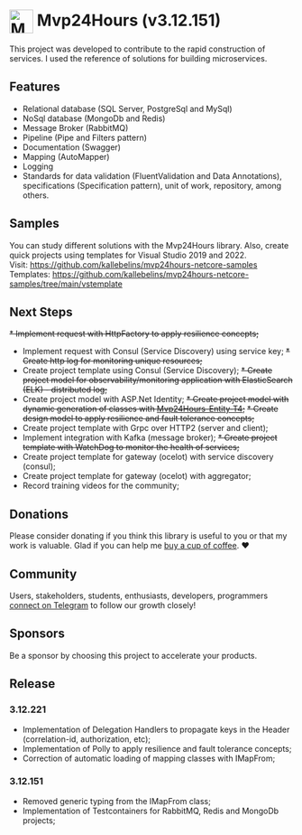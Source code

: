 # <img  style="vertical-align:middle" width="42" height="42" src="/_media/icon.png" alt="Mvp24Hours" /> Mvp24Hours (v3.12.151)


This project was developed to contribute to the rapid construction of services. I used the reference of solutions for building microservices.

## Features
* Relational database (SQL Server, PostgreSql and MySql)
* NoSql database (MongoDb and Redis)
* Message Broker (RabbitMQ)
* Pipeline (Pipe and Filters pattern)
* Documentation (Swagger)
* Mapping (AutoMapper)
* Logging
* Standards for data validation (FluentValidation and Data Annotations), specifications (Specification pattern), unit of work, repository, among others.

## Samples
You can study different solutions with the Mvp24Hours library. Also, create quick projects using templates for Visual Studio 2019 and 2022.
<br>Visit: https://github.com/kallebelins/mvp24hours-netcore-samples
<br>Templates: https://github.com/kallebelins/mvp24hours-netcore-samples/tree/main/vstemplate

## Next Steps

~~* Implement request with HttpFactory to apply resilience concepts;~~
* Implement request with Consul (Service Discovery) using service key;
~~* Create http log for monitoring unique resources;~~
* Create project template using Consul (Service Discovery);
~~* Create project model for observability/monitoring application with ElasticSearch (ELK) - distributed log;~~
* Create project model with ASP.Net Identity;
~~* Create project model with dynamic generation of classes with [Mvp24Hours-Entity-T4](https://github.com/kallebelins/mvp24hours-entity-t4);~~
~~* Create design model to apply resilience and fault tolerance concepts;~~
* Create project template with Grpc over HTTP2 (server and client);
* Implement integration with Kafka (message broker);
~~* Create project template with WatchDog to monitor the health of services;~~
* Create project template for gateway (ocelot) with service discovery (consul);
* Create project template for gateway (ocelot) with aggregator;
* Record training videos for the community;

## Donations
Please consider donating if you think this library is useful to you or that my work is valuable. Glad if you can help me [buy a cup of coffee](https://www.paypal.com/donate/?hosted_button_id=EKA2L256GJVQC). :heart:

## Community
Users, stakeholders, students, enthusiasts, developers, programmers [connect on Telegram](https://t.me/+6_sL0y2TE-ZkMmZh) to follow our growth closely!

## Sponsors
Be a sponsor by choosing this project to accelerate your products.

## Release

### 3.12.221
* Implementation of Delegation Handlers to propagate keys in the Header (correlation-id, authorization, etc);
* Implementation of Polly to apply resilience and fault tolerance concepts;
* Correction of automatic loading of mapping classes with IMapFrom;

### 3.12.151
* Removed generic typing from the IMapFrom class;
* Implementation of Testcontainers for RabbitMQ, Redis and MongoDb projects;